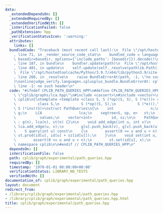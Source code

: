 ```yaml
---
data:
  _extendedDependsOn: []
  _extendedRequiredBy: []
  _extendedVerifiedWith: []
  _isVerificationFailed: false
  _pathExtension: hpp
  _verificationStatusIcon: ':warning:'
  attributes:
    links: []
  bundledCode: "Traceback (most recent call last):\n  File \"/opt/hostedtoolcache/Python/3.9.7/x64/lib/python3.9/site-packages/onlinejudge_verify/documentation/build.py\"\
    , line 71, in _render_source_code_stat\n    bundled_code = language.bundle(stat.path,\
    \ basedir=basedir, options={'include_paths': [basedir]}).decode()\n  File \"/opt/hostedtoolcache/Python/3.9.7/x64/lib/python3.9/site-packages/onlinejudge_verify/languages/cplusplus.py\"\
    , line 187, in bundle\n    bundler.update(path)\n  File \"/opt/hostedtoolcache/Python/3.9.7/x64/lib/python3.9/site-packages/onlinejudge_verify/languages/cplusplus_bundle.py\"\
    , line 401, in update\n    self.update(self._resolve(pathlib.Path(included), included_from=path))\n\
    \  File \"/opt/hostedtoolcache/Python/3.9.7/x64/lib/python3.9/site-packages/onlinejudge_verify/languages/cplusplus_bundle.py\"\
    , line 260, in _resolve\n    raise BundleErrorAt(path, -1, \"no such header\"\
    )\nonlinejudge_verify.languages.cplusplus_bundle.BundleErrorAt: cplib/graphs/lca.hpp:\
    \ line -1: no such header\n"
  code: "#ifndef CPLIB_PATH_QUERIES_HPP\n#define CPLIB_PATH_QUERIES_HPP\n\n#include\
    \ \"cplib/graphs/lca.hpp\"\n#include <cassert>\n#include <vector>\n\nnamespace\
    \ cplib\n{\ntemplate <template <class S, S (*op)(S, S), S (*e)()> class segtree,\n\
    \          class S,\n          S (*op)(S, S),\n          S (*e)(),\n         \
    \ S (*inv)(S)>\nstruct PathQueries\n{\n    int                 n;\n    vector<vector<int>>\
    \ g;\n    LCA                 lca;\n    segtree<S, op, e>   st;\n    vector<S>\
    \           values;\n    vector<int>         id, sz;\n\n    PathQueries(int n)\
    \ : g(n), lca(n), st(n) {}\n\n    void add_edge(int u, int v)\n    {\n       \
    \ lca.add_edge(u, v);\n        g[u].push_back(v), g[v].push_back(u);\n    }\n\n\
    \    S query(int u) const\n    {\n        assert(0 <= u and u < n);\n        return\
    \ st.prod(id[u], id[u] + sz[id[u]]);\n    }\n\n    void set(int u, S x)\n    {\n\
    \        assert(0 <= u and u < n);\n        st.set(id[u], x);\n    }\n};\n} //\
    \ namespace cplib\n\n#endif // CPLIB_PATH_QUERIES_HPP\n"
  dependsOn: []
  isVerificationFile: false
  path: cplib/graph/experimental/path_queries.hpp
  requiredBy: []
  timestamp: '1970-01-01 00:00:00+00:00'
  verificationStatus: LIBRARY_NO_TESTS
  verifiedWith: []
documentation_of: cplib/graph/experimental/path_queries.hpp
layout: document
redirect_from:
- /library/cplib/graph/experimental/path_queries.hpp
- /library/cplib/graph/experimental/path_queries.hpp.html
title: cplib/graph/experimental/path_queries.hpp
---
```

